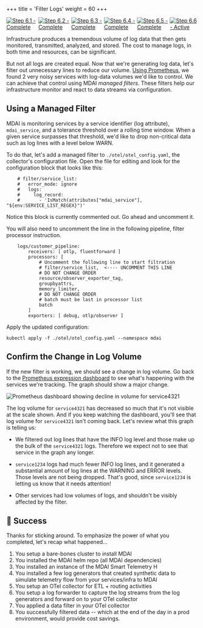 +++
title = 'Filter Logs'
weight = 60
+++


<div style="align-items: center; display: flex; justify-content: center;">
  <a href="/quickstart">
    <img src="../stepper/6.1.png" alt="Step 6.1 - Complete">
  </a>
  <a href="../install">
    <img src="../stepper/6.2.png" alt="Step 6.2 - Complete">
  </a>
  <a href="../pipelines">
    <img src="../stepper/6.3.png" alt="Step 6.3 - Complete">
  </a>
  <a href="../collect">
    <img src="../stepper/6.4.png" alt="Step 6.4 - Complete">
  </a>
  <a href="../dashboard">
    <img src="../stepper/6.5.png" alt="Step 6.5 - Complete">
  </a>
  <a href="#">
    <img src="../stepper/6.6.png" alt="Step 6.6 - Active">
  </a>
</div>

Infrastructure produces a tremendous volume of log data that then gets monitored, transmitted, analyzed, and stored. The cost to manage logs, in both time and resources, can be significant.

But not all logs are created equal. Now that we're generating log data, let's filter out unnecessary lines to reduce our volume. [Using Prometheus](dashboard.md), we found 2 very noisy services with log-data volumes we'd like to control. We can achieve that control using MDAI *managed filters*. These filters help our infrastructure monitor and react to data streams via configuration.

## Using a Managed Filter

MDAI is monitoring services by a service identifier (log attribute), `mdai_service`, and a tolerance threshold over a rolling time window. When a given service surpasses that threshold, we'd like to drop non-critical data such as log lines with a level below WARN.

To do that, let's add a managed filter to `./otel/otel_config.yaml`, the collector's configuration file. Open the file for editing and look for the configuration block that looks like this:

```
    # filter/service_list:
    #   error_mode: ignore
    #   logs:
    #     log_record:
    #       - 'IsMatch(attributes["mdai_service"], "${env:SERVICE_LIST_REGEX}")'
```

Notice this block is currently commented out. Go ahead and uncomment it.


You will also need to uncomment the line in the following pipeline, filter processor instruction.

```
    logs/customer_pipeline:
        receivers: [ otlp, fluentforward ]
        processors: [
            # Uncomment the following line to start filtration
            # filter/service_list,  <---- UNCOMMENT THIS LINE
            # DO NOT CHANGE ORDER
            resource/observer_exporter_tag,
            groupbyattrs,
            memory_limiter,
            # DO NOT CHANGE ORDER
            # batch must be last in processor list
            batch
        ]
        exporters: [ debug, otlp/observer ]
```


Apply the updated configuration:

```
kubectl apply -f ./otel/otel_config.yaml --namespace mdai
```

## Confirm the Change in Log Volume

If the new filter is working, we should see a change in log volume. Go back to the [Prometheus expression dashboard](localhost:9090) to see what's happening with the services we're tracking. The graph should show a major change.

![Prometheus dashboard showing decline in volume for service4321](../dashboardFiltered.png)

The log volume for `service4321` has decreased so much that it's not visible at the scale shown. And if you keep watching the dashboard, you'll see that log volume for `service4321` isn't coming back. Let's review what this graph is telling us:

- We filtered out log lines that have the INFO log level and those make up the bulk of the `service4321` logs. Therefore we expect not to see that service in the graph any longer.

- `service1234` logs had much fewer INFO log lines, and it generated a substantial amount of log lines at the  WARNING and ERROR levels. Those levels are not being dropped. That's good, since `service1234` is letting us know that it needs attention!

- Other services had low volumes of logs, and shouldn't be visibly affected by the filter.

## 🎉 Success

Thanks for sticking around. To emphasize the power of what you completed, let's recap what happened...

1. You setup a bare-bones cluster to install MDAI
2. You installed the MDAI helm repo (all MDAI dependencies)
3. You installed an instance of the MDAI Smart Telemetry H
4. You installed a few log generators that created synthetic data to simulate telemetry flow from your services/infra to MDAI
5. You setup an OTel collector for ETL + routing activities
6. You setup a log forwarder to capture the log streams from the log generators and forward on to your OTel collector
7. You applied a data filter in your OTel collector
8. You successfully filtered data -- which at the end of the day in a prod environment, would provide cost savings.
